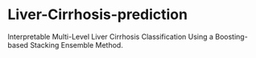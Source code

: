 # Liver-Cirrhosis-prediction
Interpretable Multi-Level Liver Cirrhosis Classification Using a Boosting-based Stacking Ensemble Method.

